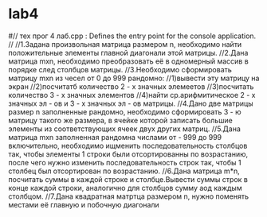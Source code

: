 # lab4
#// тех прог 4 лаб.cpp : Defines the entry point for the console application.
//
//1.Задана произвольная матрица размером n, необходимо найти положительные элементы главной диагонали этой матрицы.
//2.Дана матрица mxn, необходимо преобразовать её в одномерный массив в порядке след столбцов матрицы.
//3.Необходимо сформировать матрицу mxn из чесел от 0 до 999 рандомно:
//1)вывести эту матрицу на экран
//2)посчитатб количество 2 - х значных элемеетов
//3)посчитать количество 3 - х значных элементов
//4)найти ср.арифмитическое 2 - х значных эл - ов и 3 - х значных эл - ов матрицы.
//4.Дано две матрицы размер n заполненные рандомно, необходимо сформировать 3 - ю матрицу такого же размера, в ячейке которой записать большие элементы из соответствующих ячеек двух других матриц.
//5.Дана матрица mxn заполненная рандомна числами от - 999 до 999 включительно, необходимо ищменить последовательность столбцов так, чтобы элементы 1 строки были отсортированны по возрастанию, после чего нужно изменить последовательность строк так, чтобы 1 столбец был отсортирован по возрастанию.
//6.Дана матрица m*n, посчитать суммы в каждой строке и столбце.Вывести суммы строк в конце каждой строки, аналогично для столбцов сумму аод каждым столбцом.
//7.Дана квадратная матртца размером n, нужно поменять местами её главную и побочную диагонали
